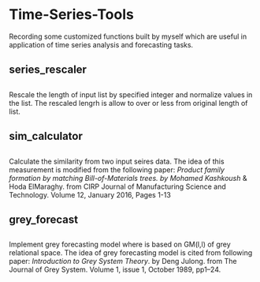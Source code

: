 # Time-Series-Tools
Recording some customized functions built by myself which are useful in application of time series analysis and forecasting tasks.
  
## series_rescaler <h2>
Rescale the length of input list by specified integer and normalize values in the list. The rescaled lengrh is allow to over or less from original length of list.
  
## sim_calculator <h2>
Calculate the similarity from two input seires data. The idea of this measurement is modified from the following paper:
*Product family formation by matching Bill-of-Materials trees. by Mohamed Kashkoush* & Hoda ElMaraghy.
from CIRP Journal of Manufacturing Science and Technology. Volume 12, January 2016, Pages 1-13
  
## grey_forecast <h2>
Implement grey forecasting model where is based on GM(l,l) of grey relational space.
The idea of grey forecasting model is cited from following paper:
*Introduction to Grey System Theory*. by Deng Julong.
from The Journal of Grey System. Volume 1, issue 1, October 1989, pp1–24.
